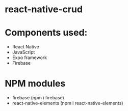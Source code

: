 # react-native-crud
# Components used:
* React Native
* JavaScript
* Expo framework
* Firebase
# NPM modules
* firebase (npm i firebase)
* react-native-elements (npm i react-native-elements)
